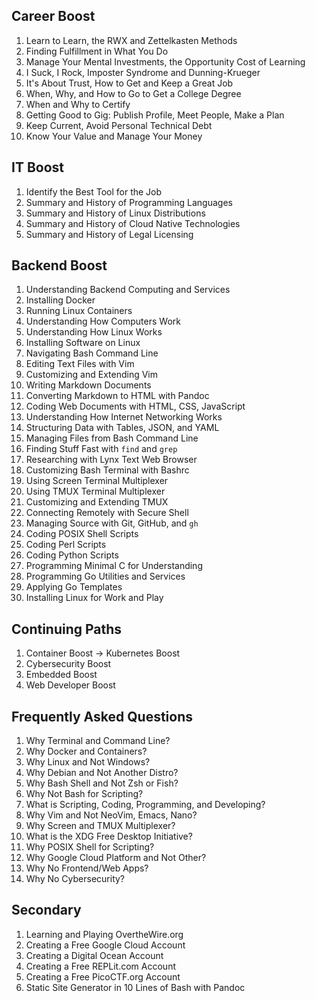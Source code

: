 ## Career Boost

1. Learn to Learn, the RWX and Zettelkasten Methods
1. Finding Fulfillment in What You Do
1. Manage Your Mental Investments, the Opportunity Cost of Learning
1. I Suck, I Rock, Imposter Syndrome and Dunning-Krueger
1. It's About Trust, How to Get and Keep a Great Job
1. When, Why, and How to Go to Get a College Degree
1. When and Why to Certify
1. Getting Good to Gig: Publish Profile, Meet People, Make a Plan
1. Keep Current, Avoid Personal Technical Debt
1. Know Your Value and Manage Your Money

## IT Boost

1. Identify the Best Tool for the Job 
1. Summary and History of Programming Languages
1. Summary and History of Linux Distributions
1. Summary and History of Cloud Native Technologies
1. Summary and History of Legal Licensing

## Backend Boost

1. Understanding Backend Computing and Services
1. Installing Docker
1. Running Linux Containers
1. Understanding How Computers Work
1. Understanding How Linux Works
1. Installing Software on Linux
1. Navigating Bash Command Line
1. Editing Text Files with Vim
1. Customizing and Extending Vim
1. Writing Markdown Documents
1. Converting Markdown to HTML with Pandoc
1. Coding Web Documents with HTML, CSS, JavaScript
1. Understanding How Internet Networking Works
1. Structuring Data with Tables, JSON, and YAML
1. Managing Files from Bash Command Line
1. Finding Stuff Fast with `find` and `grep`
1. Researching with Lynx Text Web Browser
1. Customizing Bash Terminal with Bashrc
1. Using Screen Terminal Multiplexer
1. Using TMUX Terminal Multiplexer
1. Customizing and Extending TMUX
1. Connecting Remotely with Secure Shell
1. Managing Source with Git, GitHub, and `gh`
1. Coding POSIX Shell Scripts
1. Coding Perl Scripts
1. Coding Python Scripts
1. Programming Minimal C for Understanding
1. Programming Go Utilities and Services
1. Applying Go Templates
1. Installing Linux for Work and Play

## Continuing Paths

1. Container Boost -> Kubernetes Boost
1. Cybersecurity Boost
1. Embedded Boost
1. Web Developer Boost

## Frequently Asked Questions

1. Why Terminal and Command Line?
1. Why Docker and Containers?
1. Why Linux and Not Windows?
1. Why Debian and Not Another Distro?
1. Why Bash Shell and Not Zsh or Fish?
1. Why Not Bash for Scripting?
1. What is Scripting, Coding, Programming, and Developing?
1. Why Vim and Not NeoVim, Emacs, Nano?
1. Why Screen and TMUX Multiplexer?
1. What is the XDG Free Desktop Initiative?
1. Why POSIX Shell for Scripting?
1. Why Google Cloud Platform and Not Other?
1. Why No Frontend/Web Apps?
1. Why No Cybersecurity?

## Secondary 

1. Learning and Playing OvertheWire.org 
1. Creating a Free Google Cloud Account
1. Creating a Digital Ocean Account
1. Creating a Free REPLit.com Account
1. Creating a Free PicoCTF.org Account
1. Static Site Generator in 10 Lines of Bash with Pandoc
   
